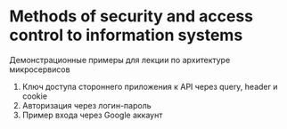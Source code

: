 # Methods of security and access control to information systems

Демонстрационные примеры для лекции по архитектуре микросервисов

1. Ключ доступа стороннего приложения к API через query, header и cookie
2. Авторизация через логин-пароль
3. Пример входа через Google аккаунт
